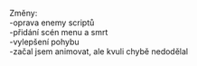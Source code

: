 Změny:<br>
-oprava enemy scriptů <br>
-přidání scén menu a smrt<br>
-vylepšení pohybu<br>
-začal jsem animovat, ale kvuli chybě nedodělal<br>
